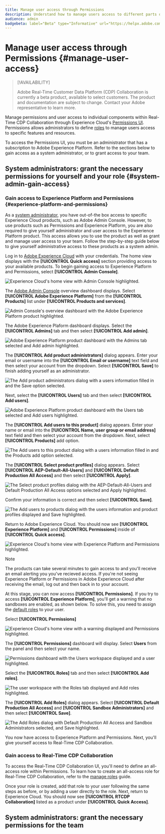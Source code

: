 ```yaml
---
title: Manage user access through Permissions
description: Understand how to manage users access to different parts of the Real-Time CDP Collaboration UI.
audience: admin
badgebeta: label="Beta" type="Informative" url="https://helpx.adobe.com/legal/product-descriptions/real-time-customer-data-platform-b2b-edition-prime-and-ultimate-packages.html newtab=true"
---
```

# Manage user access through Permissions {#manage-user-access}

>[!AVAILABILITY]
>
>Adobe Real-Time Customer Data Platform (CDP) Collaboration is currently a beta product, available to select customers. The product and documentation are subject to change. Contact your Adobe representative to learn more.

Manage permissions and user access to individual components within Real-Time CDP Collaboration through Experience Cloud's [Permissions UI](https://experienceleague.adobe.com/en/docs/experience-platform/access-control/abac/permissions-ui/browse). Permissions allows administrators to define [roles](https://experienceleague.adobe.com/en/docs/experience-platform/access-control/abac/permissions-ui/roles) to manage users access to specific features and resources. 

To access the Permissions UI, you must be an administrator that has a subscription to Adobe Experience Platform. Refer to the sections below to gain access as a system administrator, or to grant access to your team.

## System administrators: grant the necessary permissions for yourself and your role {#system-admin-gain-access}

### Gain access to Experience Platform and Permissions {#experience-platform-and-permissions}

As a [system administrator](https://helpx.adobe.com/enterprise/using/admin-roles.html), you have out-of-the box access to specific Experience Cloud products, such as Adobe Admin Console. However, to use products such as Permissions and Experience Platform, you are also required to give yourself administrator and user access to the Experience Platform product. This access allows you to use the product as well as grant and manage user access to your team. Follow the step-by-step guide below to give yourself administrative access to these products as a system admin.

Log in to [Adobe Experience Cloud](https://experience.adobe.com/) with your credentials. The home view displays with the **[!UICONTROL Quick access]** section providing access to your available products. To begin gaining access to Experience Platform and Permissions, select **[!UICONTROL Admin Console]**.

![Experience Cloud's home view with Admin Console highlighted.](../../assets/permissions/experience-cloud.png)

The [Adobe Admin Console](https://adminconsole.adobe.com/) overview dashboard displays. Select **[!UICONTROL Adobe Experience Platform]** from the **[!UICONTROL Products]** list under **[!UICONTROL Products and services]**.

![Admin Console's overview dashboard with the Adobe Experience Platform product highlighted.](../../assets/permissions/admin-console.png)

The Adobe Experience Plaform dashboard displays. Select the **[!UICONTROL Admins]** tab and then select **[!UICONTROL Add admin]**.

![Adobe Experience Platform product dashboard with the Admins tab selected and Add admin highlighted.](../../assets/permissions/add-admin.png)

The **[!UICONTROL Add product administrators]** dialog appears. Enter your email or username into the **[!UICONTROL Email or username]** text field and then select your account from the dropdown. Select **[!UICONTROL Save]** to finish adding yourself as an administrator.

![The Add product administrators dialog with a users information filled in and the Save option selected.](../../assets/permissions/add-product-administrators.png)

Next, select the **[!UICONTROL Users]** tab and then select **[!UICONTROL Add users]**.

![Adobe Experience Platform product dashboard with the Users tab selected and Add users highlighted.](../../assets/permissions/add-users.png)

The **[!UICONTROL Add users to this product]** dialog appears. Enter your name or email into the **[!UICONTROL Name, user group or email address]** text field and then select your account from the dropdown. Next, select **[!UICONTROL Products]** add option.

![The Add users to this product dialog with a users information filled in and the Products add option selected.](../../assets/permissions/add-users-to-product.png)

The **[!UICONTROL Select product profiles]** dialog appears. Select **[!UICONTROL AEP-Default-All-Users]** and **[!UICONTROL Default Production All Access]** and then select **[!UICONTROL Apply]**.

![The Select product profiles dialog with the AEP-Default-All-Users and Default Production All Access options selected and Apply highlighted.](../../assets/permissions/select-product-profiles.png)

Confirm your information is correct and then select **[!UICONTROL Save]**.

![The Add users to products dialog with the users information and product profiles displayed and Save highlighted.](../../assets/permissions/save-selections.png)

Return to Adobe Experience Cloud. You should now see **[!UICONTROL Experience Platform]** and **[!UICONTROL Permissions]** inside of **[!UICONTROL Quick access]**. 

![Experience Cloud's home view with Experience Platform and Permissions highlighted.](../../assets/permissions/experience-cloud-products.png)

>[!NOTE]
>
> The products can take several minutes to gain access to and you'll receive an email alerting you you've recieved access. If you're not seeing Experience Platform or Permissions in Adobe Experience Cloud after receiving the email, log out and then back in to your account. 

At this stage, you can now access **[!UICONTROL Permissions]**. If you try to access **[!UICONTROL Experience Platform]**, you'll get a warning that no sandboxes are enabled, as shown below. To solve this, you need to assign the [default roles](https://experienceleague.adobe.com/en/docs/experience-platform/access-control/home#default-roles) to your user.

Select **[!UICONTROL Permissions]**

![Experience Cloud's home view with a warning displayed and Permissions highlighted.](../../assets/permissions/experience-cloud-warning.png)

The **[!UICONTROL Permissions]** dashboard will display. Select **Users** from the panel and then select your name.

![Permissions dashboard with the Users workspace displayed and a user highlighted.](../../assets/permissions/permissions-user.png)

Select the **[!UICONTROL Roles]** tab and then select **[!UICONTROL Add roles]**.

![The user workspace with the Roles tab displayed and Add roles highlighted.](../../assets/permissions/user-roles.png)

The **[!UICONTROL Add Roles]** dialog appears. Select **[!UICONTROL Default Production All Access]** and **[!UICONTROL Sandbox Administrators]** and then select **[!UICONTROL Save]**.

![The Add Roles dialog with Default Production All Access and Sandbox Administrators selected, and Save highlighted.](../../assets/permissions/add-roles.png)

You now have access to Experience Platform and Permissions. Next, you'll give yourself access to Real-Time CDP Collaboration.

### Gain access to Real-Time CDP Collaboration

To access the Real-Time CDP Collaboration UI, you'll need to define an all-access role within Permissions. To learn how to create an all-access role for Real-Time CDP Collaboration, refer to the [manage roles](./manage-roles.md#all-access-role) guide. 

Once your role is created, add that role to your user following the same steps as before, or by adding a user directly to the role. Next, return to Experience Cloud. You should now see **[!UICONTROL RTCDP Collaboration]** listed as a product under **[!UICONTROL Quick Access]**.

## System administrators: grant the necessary permissions for the team

